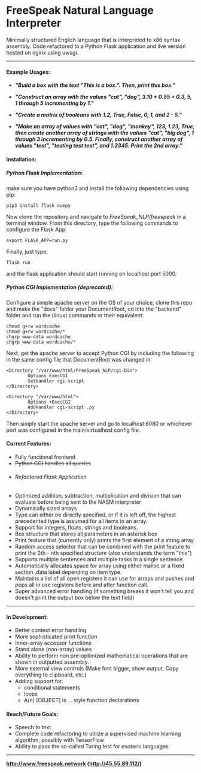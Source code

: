 # FreeSpeak Natural Language Interpreter
Minimally structured English language that is interpreted to x86 syntax assembly. Code refactored to a Python Flask application and live version hosted on nginx using uwsgi.
___

#### Example Usages:
* ***"Build a box with the text "This is a box.". Then, print this box."***

* ***"Construct an array with the values "cat", "dog", 3.10 * 0.55 + 0.3, 5, 1 through 5 incrementing by 1."***

* ***"Create a matrix of booleans with 1.2, True, False, 0, 1, and 2 - 5."***

* ***"Make an array of values with "cat", "dog", "monkey", 123, 1.23, True, then create another array of strings with the values "cat", "big dog", 1 through 3 incrementing by 0.5. Finally, construct another array of values "test", "testing test test", and 1.2345. Print the 2nd array."***

#### Installation:
##### Python Flask Implementation:
make sure you have python3 and install the following dependencies using pip:
```
pip3 install flask numpy
```
Now clone the repository and navigate to *FreeSpeak_NLP/freespeak* in a terminal window. From this directory, type the following commands to configure the Flask App: 
```
export FLASK_APP=run.py
```
Finally, just type:
```
flask run
```
and the flask application should start running on localhost port 5000.

##### Python CGI Implementation (deprecated):
Configure a simple apache server on the OS of your choice, clone this repo and make the "docs" folder your DocumentRoot, cd into the "backend" folder and run the (linux) commands or their equivalent:
```
chmod g+rw wordcache
chmod g+rw wordcache/*
chgrp www-data wordcache
chgrp www-data wordcache/*
```
Next, get the apache server to accept Python CGI by including the following in the same config file that DocumentRoot was changed in:
```
<Directory "/var/www/html/FreeSpeak_NLP/cgi-bin">
        Options ExecCGI
        SetHandler cgi-script
</Directory>

<Directory "/var/www/html">
        Options +ExecCGI
        AddHandler cgi-script .py
</Directory>
```
Then simply start the apache server and go to localhost:8080 or whichever port was configured in the main/virtualhost config file.


#### Current Features:
* Fully functional frontend
* ~~Python CGI handles all queries~~
* ###### Refactored Flask Application
* Optimized addition, subtraction, multiplication and division that can evaluate before being sent to the NASM interpreter
* Dynamically sized arrays
* Type can either be directly specified, or if it is left off, the highest precedented type is assumed for all items in an array.
* Support for integers, floats, strings and booleans.
* Box structure that stores all parameters in an asterisk box
* Print feature that (currently only) prints the first element of a string array
* Random access selector that can be combined with the print feature to print the 0th - nth specified structure (also understands the term "this")
* Supports multiple sentences and multiple tasks in a single sentence.
* Automatically allocates space for array using either malloc or a fixed section .data label depending on item type.
* Maintains a list of all open registers it can use for arrays and pushes and pops all in use registers before and after function call.
* Super advanced error handling (if something breaks it won't tell you and doesn't print the output box below the text field)

___
#### In Development:
* Better context error handling
* More sophisticated print function
* Inner-array accessor functions
* Stand alone (non-array) values
* Ability to perform non pre-optimized mathematical operations that are shown in outputted assembly.
* More external view controls (Make font bigger, show output, Copy everything to clipboard, etc.)
* Adding support for:
  * conditional statements
  * loops
  * A(n) [OBJECT] is ... style function declarations

#### Reach/Future Goals:
* Speech to text
* Complete code refactoring to utilize a supervised machine learning algorithm, possibly with TensorFlow
* Ability to pass the so-called Turing test for esoteric languages

___
   **http://www.freespeak.network (http://45.55.89.112/)**
